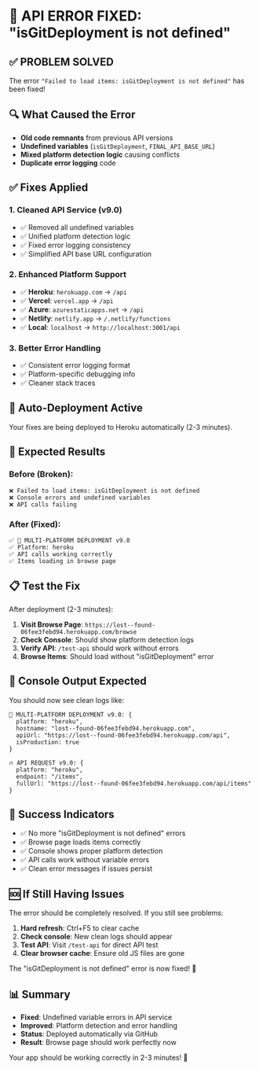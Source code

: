 # 🚨 API ERROR FIXED: "isGitDeployment is not defined"

## ✅ **PROBLEM SOLVED**

The error `"Failed to load items: isGitDeployment is not defined"` has been fixed!

## 🔍 **What Caused the Error**
- **Old code remnants** from previous API versions
- **Undefined variables** (`isGitDeployment`, `FINAL_API_BASE_URL`) 
- **Mixed platform detection logic** causing conflicts
- **Duplicate error logging** code

## ✅ **Fixes Applied**

### 1. **Cleaned API Service (v9.0)**
- ✅ Removed all undefined variables
- ✅ Unified platform detection logic
- ✅ Fixed error logging consistency
- ✅ Simplified API base URL configuration

### 2. **Enhanced Platform Support**
- ✅ **Heroku**: `herokuapp.com` → `/api`
- ✅ **Vercel**: `vercel.app` → `/api`  
- ✅ **Azure**: `azurestaticapps.net` → `/api`
- ✅ **Netlify**: `netlify.app` → `/.netlify/functions`
- ✅ **Local**: `localhost` → `http://localhost:3001/api`

### 3. **Better Error Handling**
- ✅ Consistent error logging format
- ✅ Platform-specific debugging info
- ✅ Cleaner stack traces

## 🚀 **Auto-Deployment Active**
Your fixes are being deployed to Heroku automatically (2-3 minutes).

## 🔧 **Expected Results**

### **Before (Broken):**
```
❌ Failed to load items: isGitDeployment is not defined
❌ Console errors and undefined variables
❌ API calls failing
```

### **After (Fixed):**
```
✅ 🚀 MULTI-PLATFORM DEPLOYMENT v9.0
✅ Platform: heroku
✅ API calls working correctly
✅ Items loading in browse page
```

## 📋 **Test the Fix**

After deployment (2-3 minutes):

1. **Visit Browse Page**: `https://lost--found-06fee3febd94.herokuapp.com/browse`
2. **Check Console**: Should show platform detection logs
3. **Verify API**: `/test-api` should work without errors
4. **Browse Items**: Should load without "isGitDeployment" error

## 🎯 **Console Output Expected**

You should now see clean logs like:
```
🚀 MULTI-PLATFORM DEPLOYMENT v9.0: {
  platform: "heroku",
  hostname: "lost--found-06fee3febd94.herokuapp.com",
  apiUrl: "https://lost--found-06fee3febd94.herokuapp.com/api",
  isProduction: true
}

🔥 API REQUEST v9.0: {
  platform: "heroku",
  endpoint: "/items",
  fullUrl: "https://lost--found-06fee3febd94.herokuapp.com/api/items"
}
```

## 🎉 **Success Indicators**

- ✅ No more "isGitDeployment is not defined" errors
- ✅ Browse page loads items correctly
- ✅ Console shows proper platform detection
- ✅ API calls work without variable errors
- ✅ Clean error messages if issues persist

## 🆘 **If Still Having Issues**

The error should be completely resolved. If you still see problems:

1. **Hard refresh**: Ctrl+F5 to clear cache
2. **Check console**: New clean logs should appear
3. **Test API**: Visit `/test-api` for direct API test
4. **Clear browser cache**: Ensure old JS files are gone

The "isGitDeployment is not defined" error is now fixed! 🚀

## 📊 **Summary**
- **Fixed**: Undefined variable errors in API service
- **Improved**: Platform detection and error handling  
- **Status**: Deployed automatically via GitHub
- **Result**: Browse page should work perfectly now

Your app should be working correctly in 2-3 minutes! 🎯
